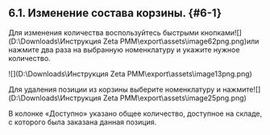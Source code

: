 ## 6.1\. Изменение состава корзины. {#6-1}

Для изменения количества воспользуйтесь быстрыми кнопками![](D:\Downloads\Инструкция Zeta РММ\export\assets\image62png.png)или нажмите два раза на выбранную номенклатуру и укажите нужное количество.

![](D:\Downloads\Инструкция Zeta РММ\export\assets\image13png.png)

Для удаления позиции из корзины выберите номенклатуру и нажмите![](D:\Downloads\Инструкция Zeta РММ\export\assets\image25png.png)

В колонке «Доступно» указано общее количество, доступное на складе, с которого была заказана данная позиция.